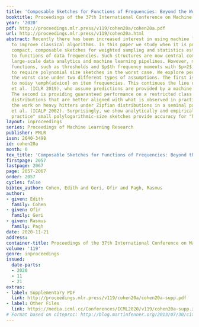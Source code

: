 ```yaml
---
title: 'Composable Sketches for Functions of Frequencies: Beyond the Worst Case'
booktitle: Proceedings of the 37th International Conference on Machine Learning
year: '2020'
pdf: http://proceedings.mlr.press/v119/cohen20a/cohen20a.pdf
url: http://proceedings.mlr.press/v119/cohen20a.html
abstract: Recently there has been increased interest in using machine learning techniques
  to improve classical algorithms. In this paper we study when it is possible to construct
  compact, composable sketches for weighted sampling and statistics estimation according
  to functions of data frequencies. Such structures are now central components of
  large-scale data analytics and machine learning pipelines. However, many common
  functions, such as thresholds and $p$th frequency moments with $p>2$, are known
  to require polynomial size sketches in the worst case. We explore performance beyond
  the worst case under two different types of assumptions. The first is having access
  to noisy \emph{advice} on item frequencies. This continues the line of work of Hsu
  et al. (ICLR 2019), who assume predictions are provided by a machine learning model.
  The second is providing guaranteed performance on a restricted class of input frequency
  distributions that are better aligned with what is observed in practice. This extends
  the work on heavy hitters under Zipfian distributions in a seminal paper of Charikar
  et al. (ICALP 2002). Surprisingly, we show analytically and empirically that "in
  practice" small polylogarithmic-size sketches provide accuracy for "hard" functions.
layout: inproceedings
series: Proceedings of Machine Learning Research
publisher: PMLR
issn: 2640-3498
id: cohen20a
month: 0
tex_title: 'Composable Sketches for Functions of Frequencies: Beyond the Worst Case'
firstpage: 2057
lastpage: 2067
page: 2057-2067
order: 2057
cycles: false
bibtex_author: Cohen, Edith and Geri, Ofir and Pagh, Rasmus
author:
- given: Edith
  family: Cohen
- given: Ofir
  family: Geri
- given: Rasmus
  family: Pagh
date: 2020-11-21
address: 
container-title: Proceedings of the 37th International Conference on Machine Learning
volume: '119'
genre: inproceedings
issued:
  date-parts:
  - 2020
  - 11
  - 21
extras:
- label: Supplementary PDF
  link: http://proceedings.mlr.press/v119/cohen20a/cohen20a-supp.pdf
- label: Other Files
  link: https://media.icml.cc/Conferences/ICML2020/v119/cohen20a-supp.zip
# Format based on citeproc: http://blog.martinfenner.org/2013/07/30/citeproc-yaml-for-bibliographies/
---
```

